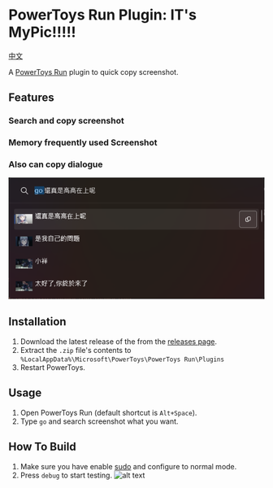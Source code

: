 # PowerToys Run Plugin: IT's MyPic!!!!!

[中文](./README_ZH-TW.md)

A [PowerToys Run](https://learn.microsoft.com/zh-tw/windows/powertoys/run) plugin to quick copy screenshot.

## Features
### Search and copy screenshot
### Memory frequently used Screenshot
### Also can copy dialogue
![alt text](Docs/intro.png)


## Installation
1. Download the latest release of the from the [releases page](releases).
2. Extract the `.zip` file's contents to `%LocalAppData%\Microsoft\PowerToys\PowerToys Run\Plugins`
3. Restart PowerToys.

## Usage
1. Open PowerToys Run (default shortcut is `Alt+Space`).
2. Type `go` and search screenshot what you want.

## How To Build
1. Make sure you have enable [sudo](https://learn.microsoft.com/zh-tw/windows/sudo/) and configure to normal mode.
2. Press `debug` to start testing.
    ![alt text](image.png)

